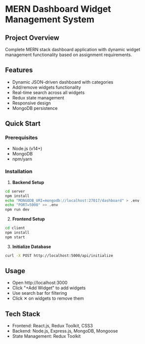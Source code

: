 # MERN Dashboard Widget Management System

## Project Overview
Complete MERN stack dashboard application with dynamic widget management functionality based on assignment requirements.

## Features
- Dynamic JSON-driven dashboard with categories
- Add/remove widgets functionality
- Real-time search across all widgets
- Redux state management
- Responsive design
- MongoDB persistence

## Quick Start

### Prerequisites
- Node.js (v14+)
- MongoDB
- npm/yarn

### Installation

1. **Backend Setup**
```bash
cd server
npm install
echo "MONGODB_URI=mongodb://localhost:27017/dashboard" > .env
echo "PORT=5000" >> .env
npm run dev
```

2. **Frontend Setup**
```bash
cd client
npm install
npm start
```

3. **Initialize Database**
```bash
curl -X POST http://localhost:5000/api/initialize
```

## Usage
- Open http://localhost:3000
- Click "+Add Widget" to add widgets
- Use search bar for filtering
- Click ✕ on widgets to remove them

## Tech Stack
- Frontend: React.js, Redux Toolkit, CSS3
- Backend: Node.js, Express.js, MongoDB, Mongoose
- State Management: Redux Toolkit
